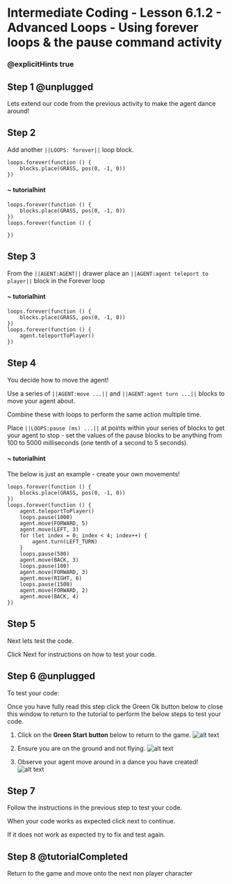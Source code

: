 # Intermediate Coding - Lesson 6.1.2 - Advanced Loops - Using forever loops & the pause command activity

### @explicitHints true

## Step 1 @unplugged
Lets extend our code from the previous activity to make the agent dance around!

## Step 2
Add another ``||LOOPS: forever||`` loop block.
```template
loops.forever(function () {
    blocks.place(GRASS, pos(0, -1, 0))
})
```
#### ~ tutorialhint
```blocks
loops.forever(function () {
    blocks.place(GRASS, pos(0, -1, 0))
})
loops.forever(function () {
    
})
```

## Step 3
From the ``||AGENT:AGENT||`` drawer place an ``||AGENT:agent teleport to player||`` block in the Forever loop
#### ~ tutorialhint
```blocks
loops.forever(function () {
    blocks.place(GRASS, pos(0, -1, 0))
})
loops.forever(function () {
    agent.teleportToPlayer()
})
```

## Step 4
You decide how to move the agent!

Use a series of ``||AGENT:move ...||`` and ``||AGENT:agent turn ...||`` blocks to move your agent about.

Combine these with loops to perform the same action multiple time.

Place ``||LOOPS:pause (ms) ...||`` at points within your series of blocks to get your agent to stop - set the values of the pause blocks to be anything from 100 to 5000 milliseconds (one tenth of a second to 5 seconds).
#### ~ tutorialhint
The below is just an example - create your own movements!
```blocks 
loops.forever(function () {
    blocks.place(GRASS, pos(0, -1, 0))
})
loops.forever(function () {
    agent.teleportToPlayer()
    loops.pause(1000)
    agent.move(FORWARD, 5)
    agent.move(LEFT, 3)
    for (let index = 0; index < 4; index++) {
        agent.turn(LEFT_TURN)
    }
    loops.pause(500)
    agent.move(BACK, 3)
    loops.pause(100)
    agent.move(FORWARD, 3)
    agent.move(RIGHT, 6)
    loops.pause(1500)
    agent.move(FORWARD, 2)
    agent.move(BACK, 4)
})
```
## Step 5
Next lets test the code.

Click Next for instructions on how to test your code.

## Step 6 @unplugged
To test your code:

Once you have fully read this step click the Green Ok button below to close this window to return to the tutorial to perform the below steps to test your code.

1. Click on the **Green Start button** below to return to the game.
![alt text](https://intermediate.codingcredentials.com/Lesson2/2.1.1/images/2.jpg?raw=true "Start")


2. Ensure you are on the ground and not flying.
![alt text](https://intermediate.codingcredentials.com/Lesson6/6.1.2/images/1.jpg?raw=true "loops")


3. Observe your agent move around in a dance you have created!
![alt text](https://intermediate.codingcredentials.com/Lesson6/6.1.2/images/2.jpg?raw=true "forever")

## Step 7
Follow the instructions in the previous step to test your code.

When your code works as expected click next to continue.

If it does not work as expected try to fix and test again.

## Step 8 @tutorialCompleted
Return to the game and move onto the next non player character
